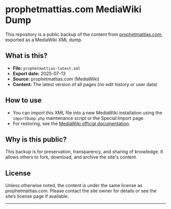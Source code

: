 # prophetmattias.com MediaWiki Dump

This repository is a public backup of the content from [prophetmattias.com](https://prophetmattias.com), exported as a MediaWiki XML dump.

## What is this?

- **File:** `prophetmattias-latest.xml`
- **Export date:** 2025-07-13
- **Source:** prophetmattias.com (MediaWiki)
- **Content:** The latest version of all pages (no edit history or user data)

## How to use

- You can import this XML file into a new MediaWiki installation using the `importDump.php` maintenance script or the Special:Import page.
- For restoring, see the [MediaWiki official documentation](https://www.mediawiki.org/wiki/Manual:Importing_XML_dumps).

## Why is this public?

This backup is for preservation, transparency, and sharing of knowledge. It allows others to fork, download, and archive the site's content.

## License

Unless otherwise noted, the content is under the same license as prophetmattias.com. Please contact the site owner for details or see the site’s license page if available.

---
